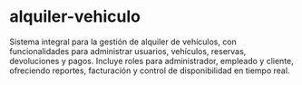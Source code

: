 # alquiler-vehiculo
Sistema integral para la gestión de alquiler de vehículos, con funcionalidades para administrar usuarios, vehículos, reservas, devoluciones y pagos. Incluye roles para administrador, empleado y cliente, ofreciendo reportes, facturación y control de disponibilidad en tiempo real.
